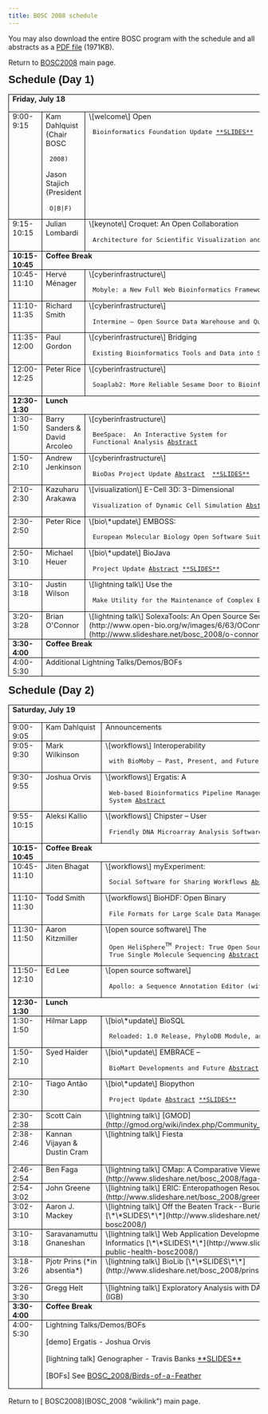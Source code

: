 ```yaml
---
title: BOSC 2008 schedule
---
```


You may also download the entire BOSC program with the schedule and all
abstracts as a [PDF
file](http://www.open-bio.org/w/images/b/b6/BOSC2008_program.pdf)
(1971KB).

Return to [ BOSC2008](BOSC_2008 "wikilink") main page.

<div class=Section1>
<b
style='mso-bidi-font-weight:normal'><span style='font-size:16.0pt;font-family:
Arial'>Schedule (Day 1)</span></b>

<table class=MsoTableGrid border=1 cellspacing=0 cellpadding=0
 style='border-collapse:collapse;border:none;mso-border-alt:solid windowtext .5pt;
 mso-yfti-tbllook:480;mso-padding-alt:0in 5.4pt 0in 5.4pt;mso-border-insideh:
 .5pt solid windowtext;mso-border-insidev:.5pt solid windowtext'>
<tr style='mso-yfti-irow:0;mso-yfti-firstrow:yes'>
<td width=638 colspan=3 valign=top style='width:6.65in;border:solid windowtext 1.0pt;
  mso-border-alt:solid windowtext .5pt;padding:0in 5.4pt 0in 5.4pt'>
<b style='mso-bidi-font-weight:normal'><span
  style='font-size:11.0pt'>Friday, July 18</span></b>

<b style='mso-bidi-font-weight:normal'><span
  style='font-size:11.0pt'></span></b>

</td>
</tr>
<tr style='mso-yfti-irow:1'>
<td width=95 valign=top style='width:71.4pt;border:solid windowtext 1.0pt;
  border-top:none;mso-border-top-alt:solid windowtext .5pt;mso-border-alt:solid windowtext .5pt;
  padding:0in 5.4pt 0in 5.4pt'>
<span style='font-size:11.0pt'>9:00-9:15</span>

</td>
<td width=136 valign=top style='width:102.0pt;border-top:none;border-left:
  none;border-bottom:solid windowtext 1.0pt;border-right:solid windowtext 1.0pt;
  mso-border-top-alt:solid windowtext .5pt;mso-border-left-alt:solid windowtext .5pt;
  mso-border-alt:solid windowtext .5pt;padding:0in 5.4pt 0in 5.4pt'>
<span style='font-size:11.0pt'>Kam Dahlquist (Chair BOSC

` 2008)`</span>

<span style='font-size:11.0pt'>Jason Stajich (President

` O|B|F)`</span>

</td>
<td width=407 valign=top style='width:305.4pt;border-top:none;border-left:
  none;border-bottom:solid windowtext 1.0pt;border-right:solid windowtext 1.0pt;
  mso-border-top-alt:solid windowtext .5pt;mso-border-left-alt:solid windowtext .5pt;
  mso-border-alt:solid windowtext .5pt;padding:0in 5.4pt 0in 5.4pt'>
<span style='font-size:11.0pt'>\[welcome\] Open

` Bioinformatics Foundation Update `[`**SLIDES**`](http://www.slideshare.net/bosc_2008/introduction-bosc2008/)</span>

</td>
</tr>
<tr style='mso-yfti-irow:2'>
<td width=95 valign=top style='width:71.4pt;border:solid windowtext 1.0pt;
  border-top:none;mso-border-top-alt:solid windowtext .5pt;mso-border-alt:solid windowtext .5pt;
  padding:0in 5.4pt 0in 5.4pt'>
<span style='font-size:11.0pt'>9:15-10:15</span>

</td>
<td width=136 valign=top style='width:102.0pt;border-top:none;border-left:
  none;border-bottom:solid windowtext 1.0pt;border-right:solid windowtext 1.0pt;
  mso-border-top-alt:solid windowtext .5pt;mso-border-left-alt:solid windowtext .5pt;
  mso-border-alt:solid windowtext .5pt;padding:0in 5.4pt 0in 5.4pt'>
<span style='font-size:11.0pt'>Julian Lombardi</span>

</td>
<td width=407 valign=top style='width:305.4pt;border-top:none;border-left:
  none;border-bottom:solid windowtext 1.0pt;border-right:solid windowtext 1.0pt;
  mso-border-top-alt:solid windowtext .5pt;mso-border-left-alt:solid windowtext .5pt;
  mso-border-alt:solid windowtext .5pt;padding:0in 5.4pt 0in 5.4pt'>
<span lang=EN style='font-size:11.0pt;mso-ansi-language:
  EN;mso-bidi-font-weight:bold'>\[keynote\] Croquet: An Open
Collaboration

` Architecture for Scientific Visualization and Simulation`</span><span
  style='font-size:11.0pt'></span>

</td>
</tr>
<tr style='mso-yfti-irow:3'>
<td width=95 valign=top style='width:71.4pt;border:solid windowtext 1.0pt;
  border-top:none;mso-border-top-alt:solid windowtext .5pt;mso-border-alt:solid windowtext .5pt;
  padding:0in 5.4pt 0in 5.4pt'>
<b style='mso-bidi-font-weight:normal'><span
  style='font-size:11.0pt'>10:15-10:45</span></b>

</td>
<td width=543 colspan=2 valign=top style='width:407.4pt;border-top:none;
  border-left:none;border-bottom:solid windowtext 1.0pt;border-right:solid windowtext 1.0pt;
  mso-border-top-alt:solid windowtext .5pt;mso-border-left-alt:solid windowtext .5pt;
  mso-border-alt:solid windowtext .5pt;padding:0in 5.4pt 0in 5.4pt'>
<b style='mso-bidi-font-weight:normal'><span
  style='font-size:11.0pt'>Coffee Break</span></b>

<b style='mso-bidi-font-weight:normal'><span
  style='font-size:11.0pt'></span></b>

</td>
</tr>
<tr style='mso-yfti-irow:4'>
<td width=95 valign=top style='width:71.4pt;border:solid windowtext 1.0pt;
  border-top:none;mso-border-top-alt:solid windowtext .5pt;mso-border-alt:solid windowtext .5pt;
  padding:0in 5.4pt 0in 5.4pt'>
<span style='font-size:11.0pt'>10:45-11:10</span>

</td>
<td width=136 valign=top style='width:102.0pt;border-top:none;border-left:
  none;border-bottom:solid windowtext 1.0pt;border-right:solid windowtext 1.0pt;
  mso-border-top-alt:solid windowtext .5pt;mso-border-left-alt:solid windowtext .5pt;
  mso-border-alt:solid windowtext .5pt;padding:0in 5.4pt 0in 5.4pt'>
<span style='font-size:11.0pt'>Hervé Ménager </span>

</td>
<td width=407 valign=top style='width:305.4pt;border-top:none;border-left:
  none;border-bottom:solid windowtext 1.0pt;border-right:solid windowtext 1.0pt;
  mso-border-top-alt:solid windowtext .5pt;mso-border-left-alt:solid windowtext .5pt;
  mso-border-alt:solid windowtext .5pt;padding:0in 5.4pt 0in 5.4pt'>
<span style='font-size:11.0pt'>\[cyberinfrastructure\]

` Mobyle: a New Full Web Bioinformatics Framework `[`Abstract`](http://www.open-bio.org/w/images/c/c7/Menager_Mobyle_abstract.pdf)` `[`**SLIDES**`](http://www.slideshare.net/bosc_2008/menager-mobyle-bosc2008/)</span>

</td>
</tr>
<tr style='mso-yfti-irow:5'>
<td width=95 valign=top style='width:71.4pt;border:solid windowtext 1.0pt;
  border-top:none;mso-border-top-alt:solid windowtext .5pt;mso-border-alt:solid windowtext .5pt;
  padding:0in 5.4pt 0in 5.4pt'>
<span style='font-size:11.0pt'>11:10-11:35</span>

</td>
<td width=136 valign=top style='width:102.0pt;border-top:none;border-left:
  none;border-bottom:solid windowtext 1.0pt;border-right:solid windowtext 1.0pt;
  mso-border-top-alt:solid windowtext .5pt;mso-border-left-alt:solid windowtext .5pt;
  mso-border-alt:solid windowtext .5pt;padding:0in 5.4pt 0in 5.4pt'>
<span style='font-size:11.0pt'>Richard Smith</span>

</td>
<td width=407 valign=top style='width:305.4pt;border-top:none;border-left:
  none;border-bottom:solid windowtext 1.0pt;border-right:solid windowtext 1.0pt;
  mso-border-top-alt:solid windowtext .5pt;mso-border-left-alt:solid windowtext .5pt;
  mso-border-alt:solid windowtext .5pt;padding:0in 5.4pt 0in 5.4pt'>
<span style='font-size:11.0pt'>\[cyberinfrastructure\]

` Intermine – Open Source Data Warehouse and Query Interface `[`Abstract`](http://www.open-bio.org/w/images/e/e5/Smith_R_Intermine_abstract.pdf)` `[`**SLIDES**`](http://www.slideshare.net/bosc_2008/smith-inter-mine-bosc2008/)

</span>

</td>
</tr>
<tr style='mso-yfti-irow:6'>
<td width=95 valign=top style='width:71.4pt;border:solid windowtext 1.0pt;
  border-top:none;mso-border-top-alt:solid windowtext .5pt;mso-border-alt:solid windowtext .5pt;
  padding:0in 5.4pt 0in 5.4pt'>
<span style='font-size:11.0pt'>11:35-12:00</span>

</td>
<td width=136 valign=top style='width:102.0pt;border-top:none;border-left:
  none;border-bottom:solid windowtext 1.0pt;border-right:solid windowtext 1.0pt;
  mso-border-top-alt:solid windowtext .5pt;mso-border-left-alt:solid windowtext .5pt;
  mso-border-alt:solid windowtext .5pt;padding:0in 5.4pt 0in 5.4pt'>
<span style='font-size:11.0pt'>Paul Gordon</span>

</td>
<td width=407 valign=top style='width:305.4pt;border-top:none;border-left:
  none;border-bottom:solid windowtext 1.0pt;border-right:solid windowtext 1.0pt;
  mso-border-top-alt:solid windowtext .5pt;mso-border-left-alt:solid windowtext .5pt;
  mso-border-alt:solid windowtext .5pt;padding:0in 5.4pt 0in 5.4pt'>
<span style='font-size:11.0pt'>\[cyberinfrastructure\] Bridging

` Existing Bioinformatics Tools and Data into Semantic Web Services `[`Abstract`](http://www.open-bio.org/w/images/6/69/Gordon_SemanticWeb_abstract.pdf)` `[`**SLIDES**`](http://www.slideshare.net/bosc_2008/gordon-semantic-web-2008/)

</span>

</td>
</tr>
<tr style='mso-yfti-irow:7'>
<td width=95 valign=top style='width:71.4pt;border:solid windowtext 1.0pt;
  border-top:none;mso-border-top-alt:solid windowtext .5pt;mso-border-alt:solid windowtext .5pt;
  padding:0in 5.4pt 0in 5.4pt'>
<span style='font-size:11.0pt'>12:00-12:25</span>

</td>
<td width=136 valign=top style='width:102.0pt;border-top:none;border-left:
  none;border-bottom:solid windowtext 1.0pt;border-right:solid windowtext 1.0pt;
  mso-border-top-alt:solid windowtext .5pt;mso-border-left-alt:solid windowtext .5pt;
  mso-border-alt:solid windowtext .5pt;padding:0in 5.4pt 0in 5.4pt'>
<span style='font-size:11.0pt'>Peter Rice</span>

</td>
<td width=407 valign=top style='width:305.4pt;border-top:none;border-left:
  none;border-bottom:solid windowtext 1.0pt;border-right:solid windowtext 1.0pt;
  mso-border-top-alt:solid windowtext .5pt;mso-border-left-alt:solid windowtext .5pt;
  mso-border-alt:solid windowtext .5pt;padding:0in 5.4pt 0in 5.4pt'>
<span style='font-size:11.0pt'>\[cyberinfrastructure\]

` Soaplab2: More Reliable Sesame Door to Bioinformatics Programs `[`Abstract`](http://www.open-bio.org/w/images/3/3c/Rice_Soaplab2_abstract.pdf)</span>

</td>
</tr>
<tr style='mso-yfti-irow:8'>
<td width=95 valign=top style='width:71.4pt;border:solid windowtext 1.0pt;
  border-top:none;mso-border-top-alt:solid windowtext .5pt;mso-border-alt:solid windowtext .5pt;
  padding:0in 5.4pt 0in 5.4pt'>
<b style='mso-bidi-font-weight:normal'><span
  style='font-size:11.0pt'>12:30-1:30</span></b>

</td>
<td width=543 colspan=2 valign=top style='width:407.4pt;border-top:none;
  border-left:none;border-bottom:solid windowtext 1.0pt;border-right:solid windowtext 1.0pt;
  mso-border-top-alt:solid windowtext .5pt;mso-border-left-alt:solid windowtext .5pt;
  mso-border-alt:solid windowtext .5pt;padding:0in 5.4pt 0in 5.4pt'>
<b style='mso-bidi-font-weight:normal'><span
  style='font-size:11.0pt'>Lunch</span></b>

<b style='mso-bidi-font-weight:normal'><span
  style='font-size:11.0pt'></span></b>

</td>
</tr>
<tr style='mso-yfti-irow:9'>
<td width=95 valign=top style='width:71.4pt;border:solid windowtext 1.0pt;
  border-top:none;mso-border-top-alt:solid windowtext .5pt;mso-border-alt:solid windowtext .5pt;
  padding:0in 5.4pt 0in 5.4pt'>
<span style='font-size:11.0pt'>1:30-1:50</span>

</td>
<td width=136 valign=top style='width:102.0pt;border-top:none;border-left:
  none;border-bottom:solid windowtext 1.0pt;border-right:solid windowtext 1.0pt;
  mso-border-top-alt:solid windowtext .5pt;mso-border-left-alt:solid windowtext .5pt;
  mso-border-alt:solid windowtext .5pt;padding:0in 5.4pt 0in 5.4pt'>
<span style='font-size:11.0pt'>Barry Sanders & David Arcoleo</span>

</td>
<td width=407 valign=top style='width:305.4pt;border-top:none;border-left:
  none;border-bottom:solid windowtext 1.0pt;border-right:solid windowtext 1.0pt;
  mso-border-top-alt:solid windowtext .5pt;mso-border-left-alt:solid windowtext .5pt;
  mso-border-alt:solid windowtext .5pt;padding:0in 5.4pt 0in 5.4pt'>
<span style='font-size:11.0pt'>\[cyberinfrastructure\]

` BeeSpace:`<span style='mso-spacerun:yes'>`  `</span>`An Interactive System for`  
` Functional Analysis `[`Abstract`](http://www.open-bio.org/w/images/2/27/Sanders_Arcoleo_BeeSpace_abstract.pdf)</span>

</td>
</tr>
<tr style='mso-yfti-irow:10'>
<td width=95 valign=top style='width:71.4pt;border:solid windowtext 1.0pt;
  border-top:none;mso-border-top-alt:solid windowtext .5pt;mso-border-alt:solid windowtext .5pt;
  padding:0in 5.4pt 0in 5.4pt'>
<span style='font-size:11.0pt'>1:50-2:10</span>

</td>
<td width=136 valign=top style='width:102.0pt;border-top:none;border-left:
  none;border-bottom:solid windowtext 1.0pt;border-right:solid windowtext 1.0pt;
  mso-border-top-alt:solid windowtext .5pt;mso-border-left-alt:solid windowtext .5pt;
  mso-border-alt:solid windowtext .5pt;padding:0in 5.4pt 0in 5.4pt'>
<span style='font-size:11.0pt'>Andrew Jenkinson</span>

<span style='font-size:11.0pt'></span>

</td>
<td width=407 valign=top style='width:305.4pt;border-top:none;border-left:
  none;border-bottom:solid windowtext 1.0pt;border-right:solid windowtext 1.0pt;
  mso-border-top-alt:solid windowtext .5pt;mso-border-left-alt:solid windowtext .5pt;
  mso-border-alt:solid windowtext .5pt;padding:0in 5.4pt 0in 5.4pt'>
<span style='font-size:11.0pt'>\[cyberinfrastructure\]

` BioDas Project Update `[`Abstract`](http://www.open-bio.org/w/images/6/6c/Jenkinson_BioDas_abstract.pdf)`  `[`**SLIDES**`](http://www.slideshare.net/bosc_2008/andy-jenkinson-bosc-das-2008/)

</span>

</td>
</tr>
<tr style='mso-yfti-irow:11'>
<td width=95 valign=top style='width:71.4pt;border:solid windowtext 1.0pt;
  border-top:none;mso-border-top-alt:solid windowtext .5pt;mso-border-alt:solid windowtext .5pt;
  padding:0in 5.4pt 0in 5.4pt'>
<span style='font-size:11.0pt'>2:10-2:30</span>

</td>
<td width=136 valign=top style='width:102.0pt;border-top:none;border-left:
  none;border-bottom:solid windowtext 1.0pt;border-right:solid windowtext 1.0pt;
  mso-border-top-alt:solid windowtext .5pt;mso-border-left-alt:solid windowtext .5pt;
  mso-border-alt:solid windowtext .5pt;padding:0in 5.4pt 0in 5.4pt'>
<span style='font-size:11.0pt'>Kazuharu Arakawa</span>

</td>
<td width=407 valign=top style='width:305.4pt;border-top:none;border-left:
  none;border-bottom:solid windowtext 1.0pt;border-right:solid windowtext 1.0pt;
  mso-border-top-alt:solid windowtext .5pt;mso-border-left-alt:solid windowtext .5pt;
  mso-border-alt:solid windowtext .5pt;padding:0in 5.4pt 0in 5.4pt'>
<span style='font-size:11.0pt'>\[visualization\] E-Cell 3D:
3-Dimensional

` Visualization of Dynamic Cell Simulation `[`Abstract`](http://www.open-bio.org/w/images/2/20/Arakawa_E-Cell3D_abstract.pdf)</span>

</td>
</tr>
<tr style='mso-yfti-irow:12'>
<td width=95 valign=top style='width:71.4pt;border:solid windowtext 1.0pt;
  border-top:none;mso-border-top-alt:solid windowtext .5pt;mso-border-alt:solid windowtext .5pt;
  padding:0in 5.4pt 0in 5.4pt'>
<span style='font-size:11.0pt'>2:30-2:50</span>

</td>
<td width=136 valign=top style='width:102.0pt;border-top:none;border-left:
  none;border-bottom:solid windowtext 1.0pt;border-right:solid windowtext 1.0pt;
  mso-border-top-alt:solid windowtext .5pt;mso-border-left-alt:solid windowtext .5pt;
  mso-border-alt:solid windowtext .5pt;padding:0in 5.4pt 0in 5.4pt'>
<span style='font-size:11.0pt'>Peter Rice</span>

</td>
<td width=407 valign=top style='width:305.4pt;border-top:none;border-left:
  none;border-bottom:solid windowtext 1.0pt;border-right:solid windowtext 1.0pt;
  mso-border-top-alt:solid windowtext .5pt;mso-border-left-alt:solid windowtext .5pt;
  mso-border-alt:solid windowtext .5pt;padding:0in 5.4pt 0in 5.4pt'>
<span style='font-size:11.0pt'>\[bio\*update\] EMBOSS:

` European Molecular Biology Open Software Suite `[`Abstract`](http://www.open-bio.org/w/images/c/ca/Rice_EMBOSS_abstract.pdf)</span>

</td>
</tr>
<tr style='mso-yfti-irow:13'>
<td width=95 valign=top style='width:71.4pt;border:solid windowtext 1.0pt;
  border-top:none;mso-border-top-alt:solid windowtext .5pt;mso-border-alt:solid windowtext .5pt;
  padding:0in 5.4pt 0in 5.4pt'>
<span style='font-size:11.0pt'>2:50-3:10</span>

</td>
<td width=136 valign=top style='width:102.0pt;border-top:none;border-left:
  none;border-bottom:solid windowtext 1.0pt;border-right:solid windowtext 1.0pt;
  mso-border-top-alt:solid windowtext .5pt;mso-border-left-alt:solid windowtext .5pt;
  mso-border-alt:solid windowtext .5pt;padding:0in 5.4pt 0in 5.4pt'>
<span style='font-size:11.0pt'>Michael Heuer</span>

<span style='font-size:11.0pt'></span>

</td>
<td width=407 valign=top style='width:305.4pt;border-top:none;border-left:
  none;border-bottom:solid windowtext 1.0pt;border-right:solid windowtext 1.0pt;
  mso-border-top-alt:solid windowtext .5pt;mso-border-left-alt:solid windowtext .5pt;
  mso-border-alt:solid windowtext .5pt;padding:0in 5.4pt 0in 5.4pt'>
<span style='font-size:11.0pt'>\[bio\*update\] BioJava

` Project Update `[`Abstract`](http://www.open-bio.org/w/images/1/10/Heuer_BioJava_abstract.pdf)` `[`**SLIDES**`](http://www.slideshare.net/bosc_2008/heuer-bio-java-bosc2008/)

</span>

</td>
</tr>
<tr style='mso-yfti-irow:14'>
<td width=95 valign=top style='width:71.4pt;border:solid windowtext 1.0pt;
  border-top:none;mso-border-top-alt:solid windowtext .5pt;mso-border-alt:solid windowtext .5pt;
  padding:0in 5.4pt 0in 5.4pt'>
<span style='font-size:11.0pt'>3:10-3:18</span>

</td>
<td width=136 valign=top style='width:102.0pt;border-top:none;border-left:
  none;border-bottom:solid windowtext 1.0pt;border-right:solid windowtext 1.0pt;
  mso-border-top-alt:solid windowtext .5pt;mso-border-left-alt:solid windowtext .5pt;
  mso-border-alt:solid windowtext .5pt;padding:0in 5.4pt 0in 5.4pt'>
<span style='font-size:11.0pt'>Justin Wilson</span>

</td>
<td width=407 valign=top style='width:305.4pt;border-top:none;border-left:
  none;border-bottom:solid windowtext 1.0pt;border-right:solid windowtext 1.0pt;
  mso-border-top-alt:solid windowtext .5pt;mso-border-left-alt:solid windowtext .5pt;
  mso-border-alt:solid windowtext .5pt;padding:0in 5.4pt 0in 5.4pt'>
<span style='font-size:11.0pt'>\[lightning talk\] Use the

` Make Utility for the Maintenance of Complex Bioinformatics Pipelines `[`Abstract`](http://www.open-bio.org/w/images/a/a9/Wilson_Make_abstract.pdf)` `[`**SLIDES**`](http://www.slideshare.net/bosc_2008/wilson-make-bosc2008/)` `

</span>

</td>
</tr>
<tr style='mso-yfti-irow:14'>
<td width=95 valign=top style='width:71.4pt;border:solid windowtext 1.0pt;
  border-top:none;mso-border-top-alt:solid windowtext .5pt;mso-border-alt:solid windowtext .5pt;
  padding:0in 5.4pt 0in 5.4pt'>
<span style='font-size:11.0pt'>3:20-3:28</span>

</td>
<td width=136 valign=top style='width:102.0pt;border-top:none;border-left:
  none;border-bottom:solid windowtext 1.0pt;border-right:solid windowtext 1.0pt;
  mso-border-top-alt:solid windowtext .5pt;mso-border-left-alt:solid windowtext .5pt;
  mso-border-alt:solid windowtext .5pt;padding:0in 5.4pt 0in 5.4pt'>
<span style='font-size:11.0pt'>Brian O'Connor</span>

</td>
<td width=407 valign=top style='width:305.4pt;border-top:none;border-left:
  none;border-bottom:solid windowtext 1.0pt;border-right:solid windowtext 1.0pt;
  mso-border-top-alt:solid windowtext .5pt;mso-border-left-alt:solid windowtext .5pt;
  mso-border-alt:solid windowtext .5pt;padding:0in 5.4pt 0in 5.4pt'>
<span style='font-size:11.0pt'>\[lightning talk\] SolexaTools: An Open
Source Sequence Analysis Framework
[Abstract](http://www.open-bio.org/w/images/6/63/OConnor_SolexaTools_abstract.pdf)
[\*\*SLIDES\*\*](http://www.slideshare.net/bosc_2008/o-connor-solexa-tools-bosc2008/)</span>

</td>
</tr>
<tr style='mso-yfti-irow:16'>
<td width=95 valign=top style='width:71.4pt;border:solid windowtext 1.0pt;
  border-top:none;mso-border-top-alt:solid windowtext .5pt;mso-border-alt:solid windowtext .5pt;
  padding:0in 5.4pt 0in 5.4pt'>
<b style='mso-bidi-font-weight:normal'><span
  style='font-size:11.0pt'>3:30-4:00</span></b>

</td>
<td width=543 colspan=2 valign=top style='width:407.4pt;border-top:none;
  border-left:none;border-bottom:solid windowtext 1.0pt;border-right:solid windowtext 1.0pt;
  mso-border-top-alt:solid windowtext .5pt;mso-border-left-alt:solid windowtext .5pt;
  mso-border-alt:solid windowtext .5pt;padding:0in 5.4pt 0in 5.4pt'>
<b style='mso-bidi-font-weight:normal'><span
  style='font-size:11.0pt'>Coffee Break</span></b>

<b style='mso-bidi-font-weight:normal'><span
  style='font-size:11.0pt'></span></b>

</td>
</tr>
<tr style='mso-yfti-irow:17;mso-yfti-lastrow:yes'>
<td width=95 valign=top style='width:71.4pt;border:solid windowtext 1.0pt;
  border-top:none;mso-border-top-alt:solid windowtext .5pt;mso-border-alt:solid windowtext .5pt;
  padding:0in 5.4pt 0in 5.4pt'>
<span style='font-size:11.0pt'>4:00-5:30</span>

</td>
<td width=543 colspan=2 valign=top style='width:407.4pt;border-top:none;
  border-left:none;border-bottom:solid windowtext 1.0pt;border-right:solid windowtext 1.0pt;
  mso-border-top-alt:solid windowtext .5pt;mso-border-left-alt:solid windowtext .5pt;
  mso-border-alt:solid windowtext .5pt;padding:0in 5.4pt 0in 5.4pt'>
<span style='font-size:11.0pt'>Additional Lightning
Talks/Demos/BOFs</span>

<span style='font-size:11.0pt'></span>

</td>
</tr>
</table>
<span style='font-size:12.0pt;font-family:"Times New Roman";mso-fareast-font-family:
"Times New Roman";mso-ansi-language:EN-US;mso-fareast-language:EN-US;
mso-bidi-language:AR-SA'>  
</span>

<b
style='mso-bidi-font-weight:normal'><span style='font-size:16.0pt;font-family:
Arial'>Schedule (Day 2)</span></b>

<table class=MsoTableGrid border=1 cellspacing=0 cellpadding=0
 style='border-collapse:collapse;border:none;mso-border-alt:solid windowtext .5pt;
 mso-yfti-tbllook:480;mso-padding-alt:0in 5.4pt 0in 5.4pt;mso-border-insideh:
 .5pt solid windowtext;mso-border-insidev:.5pt solid windowtext'>
<tr style='mso-yfti-irow:0;mso-yfti-firstrow:yes'>
<td width=638 colspan=3 valign=top style='width:6.65in;border:solid windowtext 1.0pt;
  mso-border-alt:solid windowtext .5pt;padding:0in 5.4pt 0in 5.4pt'>
<b style='mso-bidi-font-weight:normal'><span
  style='font-size:11.0pt'>Saturday, July 19</span></b>

<b style='mso-bidi-font-weight:normal'><span
  style='font-size:11.0pt'></span></b>

</td>
</tr>
<tr style='mso-yfti-irow:1'>
<td width=95 valign=top style='width:71.4pt;border:solid windowtext 1.0pt;
  border-top:none;mso-border-top-alt:solid windowtext .5pt;mso-border-alt:solid windowtext .5pt;
  padding:0in 5.4pt 0in 5.4pt'>
<span style='font-size:11.0pt'>9:00-9:05</span>

</td>
<td width=136 valign=top style='width:102.0pt;border-top:none;border-left:
  none;border-bottom:solid windowtext 1.0pt;border-right:solid windowtext 1.0pt;
  mso-border-top-alt:solid windowtext .5pt;mso-border-left-alt:solid windowtext .5pt;
  mso-border-alt:solid windowtext .5pt;padding:0in 5.4pt 0in 5.4pt'>
<span style='font-size:11.0pt'>Kam Dahlquist</span>

<span style='font-size:11.0pt'></span>

</td>
<td width=407 valign=top style='width:305.4pt;border-top:none;border-left:
  none;border-bottom:solid windowtext 1.0pt;border-right:solid windowtext 1.0pt;
  mso-border-top-alt:solid windowtext .5pt;mso-border-left-alt:solid windowtext .5pt;
  mso-border-alt:solid windowtext .5pt;padding:0in 5.4pt 0in 5.4pt'>
<span style='font-size:11.0pt'>Announcements</span>

</td>
</tr>
<tr style='mso-yfti-irow:2'>
<td width=95 valign=top style='width:71.4pt;border:solid windowtext 1.0pt;
  border-top:none;mso-border-top-alt:solid windowtext .5pt;mso-border-alt:solid windowtext .5pt;
  padding:0in 5.4pt 0in 5.4pt'>
<span style='font-size:11.0pt'>9:05-9:30</span>

</td>
<td width=136 valign=top style='width:102.0pt;border-top:none;border-left:
  none;border-bottom:solid windowtext 1.0pt;border-right:solid windowtext 1.0pt;
  mso-border-top-alt:solid windowtext .5pt;mso-border-left-alt:solid windowtext .5pt;
  mso-border-alt:solid windowtext .5pt;padding:0in 5.4pt 0in 5.4pt'>
<span style='font-size:11.0pt'>Mark Wilkinson</span>

</td>
<td width=407 valign=top style='width:305.4pt;border-top:none;border-left:
  none;border-bottom:solid windowtext 1.0pt;border-right:solid windowtext 1.0pt;
  mso-border-top-alt:solid windowtext .5pt;mso-border-left-alt:solid windowtext .5pt;
  mso-border-alt:solid windowtext .5pt;padding:0in 5.4pt 0in 5.4pt'>
<span style='font-size:11.0pt'>\[workflows\] Interoperability

` with BioMoby – Past, Present, and Future `[`Abstract`](http://www.open-bio.org/w/images/d/da/Wilkinson_BioMoby_abstract.pdf)</span>

</td>
</tr>
<tr style='mso-yfti-irow:3'>
<td width=95 valign=top style='width:71.4pt;border:solid windowtext 1.0pt;
  border-top:none;mso-border-top-alt:solid windowtext .5pt;mso-border-alt:solid windowtext .5pt;
  padding:0in 5.4pt 0in 5.4pt'>
<span style='font-size:11.0pt'>9:30-9:55</span>

</td>
<td width=136 valign=top style='width:102.0pt;border-top:none;border-left:
  none;border-bottom:solid windowtext 1.0pt;border-right:solid windowtext 1.0pt;
  mso-border-top-alt:solid windowtext .5pt;mso-border-left-alt:solid windowtext .5pt;
  mso-border-alt:solid windowtext .5pt;padding:0in 5.4pt 0in 5.4pt'>
<span style='font-size:11.0pt'>Joshua Orvis</span>

</td>
<td width=407 valign=top style='width:305.4pt;border-top:none;border-left:
  none;border-bottom:solid windowtext 1.0pt;border-right:solid windowtext 1.0pt;
  mso-border-top-alt:solid windowtext .5pt;mso-border-left-alt:solid windowtext .5pt;
  mso-border-alt:solid windowtext .5pt;padding:0in 5.4pt 0in 5.4pt'>
<span style='font-size:11.0pt'>\[workflows\] Ergatis: A

` Web-based Bioinformatics Pipeline Management and Collaborative Development`  
` System `[`Abstract`](http://www.open-bio.org/w/images/5/59/Orvis_Ergatis_abstract.pdf)</span>

</td>
</tr>
<tr style='mso-yfti-irow:4'>
<td width=95 valign=top style='width:71.4pt;border:solid windowtext 1.0pt;
  border-top:none;mso-border-top-alt:solid windowtext .5pt;mso-border-alt:solid windowtext .5pt;
  padding:0in 5.4pt 0in 5.4pt'>
<span style='font-size:11.0pt'>9:55-10:15</span>

</td>
<td width=136 valign=top style='width:102.0pt;border-top:none;border-left:
  none;border-bottom:solid windowtext 1.0pt;border-right:solid windowtext 1.0pt;
  mso-border-top-alt:solid windowtext .5pt;mso-border-left-alt:solid windowtext .5pt;
  mso-border-alt:solid windowtext .5pt;padding:0in 5.4pt 0in 5.4pt'>
<span style='font-size:11.0pt'>Aleksi Kallio</span>

</td>
<td width=407 valign=top style='width:305.4pt;border-top:none;border-left:
  none;border-bottom:solid windowtext 1.0pt;border-right:solid windowtext 1.0pt;
  mso-border-top-alt:solid windowtext .5pt;mso-border-left-alt:solid windowtext .5pt;
  mso-border-alt:solid windowtext .5pt;padding:0in 5.4pt 0in 5.4pt'>
<span style='font-size:11.0pt'>\[workflows\] Chipster – User

` Friendly DNA Microarray Analysis Software `[`Abstract`](http://www.open-bio.org/w/images/7/7e/Kallio_Chipster_abstract.pdf)</span>

</td>
</tr>
<tr style='mso-yfti-irow:5'>
<td width=95 valign=top style='width:71.4pt;border:solid windowtext 1.0pt;
  border-top:none;mso-border-top-alt:solid windowtext .5pt;mso-border-alt:solid windowtext .5pt;
  padding:0in 5.4pt 0in 5.4pt'>
<b style='mso-bidi-font-weight:normal'><span
  style='font-size:11.0pt'>10:15-10:45</span></b>

</td>
<td width=543 colspan=2 valign=top style='width:407.4pt;border-top:none;
  border-left:none;border-bottom:solid windowtext 1.0pt;border-right:solid windowtext 1.0pt;
  mso-border-top-alt:solid windowtext .5pt;mso-border-left-alt:solid windowtext .5pt;
  mso-border-alt:solid windowtext .5pt;padding:0in 5.4pt 0in 5.4pt'>
<b style='mso-bidi-font-weight:normal'><span
  style='font-size:11.0pt'>Coffee Break</span></b>

<b style='mso-bidi-font-weight:normal'><span
  style='font-size:11.0pt'></span></b>

</td>
</tr>
<tr style='mso-yfti-irow:6'>
<td width=95 valign=top style='width:71.4pt;border:solid windowtext 1.0pt;
  border-top:none;mso-border-top-alt:solid windowtext .5pt;mso-border-alt:solid windowtext .5pt;
  padding:0in 5.4pt 0in 5.4pt'>
<span style='font-size:11.0pt'>10:45-11:10</span>

</td>
<td width=136 valign=top style='width:102.0pt;border-top:none;border-left:
  none;border-bottom:solid windowtext 1.0pt;border-right:solid windowtext 1.0pt;
  mso-border-top-alt:solid windowtext .5pt;mso-border-left-alt:solid windowtext .5pt;
  mso-border-alt:solid windowtext .5pt;padding:0in 5.4pt 0in 5.4pt'>
<span style='font-size:11.0pt'>Jiten Bhagat</span>

</td>
<td width=407 valign=top style='width:305.4pt;border-top:none;border-left:
  none;border-bottom:solid windowtext 1.0pt;border-right:solid windowtext 1.0pt;
  mso-border-top-alt:solid windowtext .5pt;mso-border-left-alt:solid windowtext .5pt;
  mso-border-alt:solid windowtext .5pt;padding:0in 5.4pt 0in 5.4pt'>
<span style='font-size:11.0pt'>\[workflows\] myExperiment:

` Social Software for Sharing Workflows `[`Abstract`](http://www.open-bio.org/w/images/7/75/Bhagat_myExperiment_abstract.pdf)` `[`**SLIDES**`](http://www.slideshare.net/bosc_2008/bhagat-myexperiment-bosc2008/)</span>

</td>
</tr>
<tr style='mso-yfti-irow:7'>
<td width=95 valign=top style='width:71.4pt;border:solid windowtext 1.0pt;
  border-top:none;mso-border-top-alt:solid windowtext .5pt;mso-border-alt:solid windowtext .5pt;
  padding:0in 5.4pt 0in 5.4pt'>
<span style='font-size:11.0pt'>11:10-11:30</span>

</td>
<td width=136 valign=top style='width:102.0pt;border-top:none;border-left:
  none;border-bottom:solid windowtext 1.0pt;border-right:solid windowtext 1.0pt;
  mso-border-top-alt:solid windowtext .5pt;mso-border-left-alt:solid windowtext .5pt;
  mso-border-alt:solid windowtext .5pt;padding:0in 5.4pt 0in 5.4pt'>
<span style='font-size:11.0pt'>Todd Smith</span>

</td>
<td width=407 valign=top style='width:305.4pt;border-top:none;border-left:
  none;border-bottom:solid windowtext 1.0pt;border-right:solid windowtext 1.0pt;
  mso-border-top-alt:solid windowtext .5pt;mso-border-left-alt:solid windowtext .5pt;
  mso-border-alt:solid windowtext .5pt;padding:0in 5.4pt 0in 5.4pt'>
<span style='font-size:11.0pt'>\[workflows\] BioHDF: Open Binary

` File Formats for Large Scale Data Management `[`Abstract`](http://www.open-bio.org/w/images/9/92/Smith_T_BioHDF_abstract.pdf)` `[`**SLIDES**`](http://www.slideshare.net/bosc_2008/smith-t-bio-hdf-bosc2008/)</span>

</td>
</tr>
<tr style='mso-yfti-irow:8'>
<td width=95 valign=top style='width:71.4pt;border:solid windowtext 1.0pt;
  border-top:none;mso-border-top-alt:solid windowtext .5pt;mso-border-alt:solid windowtext .5pt;
  padding:0in 5.4pt 0in 5.4pt'>
<span style='font-size:11.0pt'>11:30-11:50</span>

</td>
<td width=136 valign=top style='width:102.0pt;border-top:none;border-left:
  none;border-bottom:solid windowtext 1.0pt;border-right:solid windowtext 1.0pt;
  mso-border-top-alt:solid windowtext .5pt;mso-border-left-alt:solid windowtext .5pt;
  mso-border-alt:solid windowtext .5pt;padding:0in 5.4pt 0in 5.4pt'>
<span style='font-size:11.0pt'>Aaron Kitzmiller</span>

</td>
<td width=407 valign=top style='width:305.4pt;border-top:none;border-left:
  none;border-bottom:solid windowtext 1.0pt;border-right:solid windowtext 1.0pt;
  mso-border-top-alt:solid windowtext .5pt;mso-border-left-alt:solid windowtext .5pt;
  mso-border-alt:solid windowtext .5pt;padding:0in 5.4pt 0in 5.4pt'>
<span style='font-size:11.0pt'>\[open source software\] The

` Open HeliSphere`<sup>`TM`</sup>` Project: True Open Source from the Inventors of`  
` True Single Molecule Sequencing `[`Abstract`](http://www.open-bio.org/w/images/f/fb/Kitzmiller_OpenHeliSphere_abstract.pdf)` `[`**SLIDES**`](http://www.slideshare.net/bosc_2008/kitzmiller-openhelisphereproject-bosc2008/)</span>

</td>
</tr>
<tr style='mso-yfti-irow:9'>
<td width=95 valign=top style='width:71.4pt;border:solid windowtext 1.0pt;
  border-top:none;mso-border-top-alt:solid windowtext .5pt;mso-border-alt:solid windowtext .5pt;
  padding:0in 5.4pt 0in 5.4pt'>
<span style='font-size:11.0pt'>11:50-12:10</span>

</td>
<td width=136 valign=top style='width:102.0pt;border-top:none;border-left:
  none;border-bottom:solid windowtext 1.0pt;border-right:solid windowtext 1.0pt;
  mso-border-top-alt:solid windowtext .5pt;mso-border-left-alt:solid windowtext .5pt;
  mso-border-alt:solid windowtext .5pt;padding:0in 5.4pt 0in 5.4pt'>
<span style='font-size:11.0pt'>Ed Lee</span>

</td>
<td width=407 valign=top style='width:305.4pt;border-top:none;border-left:
  none;border-bottom:solid windowtext 1.0pt;border-right:solid windowtext 1.0pt;
  mso-border-top-alt:solid windowtext .5pt;mso-border-left-alt:solid windowtext .5pt;
  mso-border-alt:solid windowtext .5pt;padding:0in 5.4pt 0in 5.4pt'>
<span style='font-size:11.0pt'>\[open source software\]

` Apollo: a Sequence Annotation Editor (with demonstration to follow) `[`Abstract`](http://www.open-bio.org/w/images/3/3a/Lee_Apollo_abstract.pdf)</span>

</td>
</tr>
<tr style='mso-yfti-irow:10'>
<td width=95 valign=top style='width:71.4pt;border:solid windowtext 1.0pt;
  border-top:none;mso-border-top-alt:solid windowtext .5pt;mso-border-alt:solid windowtext .5pt;
  padding:0in 5.4pt 0in 5.4pt'>
<b style='mso-bidi-font-weight:normal'><span
  style='font-size:11.0pt'>12:30-1:30</span></b>

</td>
<td width=543 colspan=2 valign=top style='width:407.4pt;border-top:none;
  border-left:none;border-bottom:solid windowtext 1.0pt;border-right:solid windowtext 1.0pt;
  mso-border-top-alt:solid windowtext .5pt;mso-border-left-alt:solid windowtext .5pt;
  mso-border-alt:solid windowtext .5pt;padding:0in 5.4pt 0in 5.4pt'>
<b style='mso-bidi-font-weight:normal'><span
  style='font-size:11.0pt'>Lunch</span></b>

<b style='mso-bidi-font-weight:normal'><span
  style='font-size:11.0pt'></span></b>

</td>
</tr>
<tr style='mso-yfti-irow:11'>
<td width=95 valign=top style='width:71.4pt;border:solid windowtext 1.0pt;
  border-top:none;mso-border-top-alt:solid windowtext .5pt;mso-border-alt:solid windowtext .5pt;
  padding:0in 5.4pt 0in 5.4pt'>
<span style='font-size:11.0pt'>1:30-1:50</span>

</td>
<td width=136 valign=top style='width:102.0pt;border-top:none;border-left:
  none;border-bottom:solid windowtext 1.0pt;border-right:solid windowtext 1.0pt;
  mso-border-top-alt:solid windowtext .5pt;mso-border-left-alt:solid windowtext .5pt;
  mso-border-alt:solid windowtext .5pt;padding:0in 5.4pt 0in 5.4pt'>
<span style='font-size:11.0pt'>Hilmar Lapp</span>

</td>
<td width=407 valign=top style='width:305.4pt;border-top:none;border-left:
  none;border-bottom:solid windowtext 1.0pt;border-right:solid windowtext 1.0pt;
  mso-border-top-alt:solid windowtext .5pt;mso-border-left-alt:solid windowtext .5pt;
  mso-border-alt:solid windowtext .5pt;padding:0in 5.4pt 0in 5.4pt'>
<span style='font-size:11.0pt'>\[bio\*update\] BioSQL

` Reloaded: 1.0 Release, PhyloDB Module, and Future Features `[`Abstract`](http://www.open-bio.org/w/images/3/3b/Lapp_BioSQL_abstract.pdf)` `[`**SLIDES**`](http://www.slideshare.net/hlapp/lapp-biosql-bosc2008)</span>

</td>
</tr>
<tr style='mso-yfti-irow:12'>
<td width=95 valign=top style='width:71.4pt;border:solid windowtext 1.0pt;
  border-top:none;mso-border-top-alt:solid windowtext .5pt;mso-border-alt:solid windowtext .5pt;
  padding:0in 5.4pt 0in 5.4pt'>
<span style='font-size:11.0pt'>1:50-2:10</span>

</td>
<td width=136 valign=top style='width:102.0pt;border-top:none;border-left:
  none;border-bottom:solid windowtext 1.0pt;border-right:solid windowtext 1.0pt;
  mso-border-top-alt:solid windowtext .5pt;mso-border-left-alt:solid windowtext .5pt;
  mso-border-alt:solid windowtext .5pt;padding:0in 5.4pt 0in 5.4pt'>
<span style='font-size:11.0pt'>Syed Haider</span>

<span style='font-size:11.0pt'></span>

</td>
<td width=407 valign=top style='width:305.4pt;border-top:none;border-left:
  none;border-bottom:solid windowtext 1.0pt;border-right:solid windowtext 1.0pt;
  mso-border-top-alt:solid windowtext .5pt;mso-border-left-alt:solid windowtext .5pt;
  mso-border-alt:solid windowtext .5pt;padding:0in 5.4pt 0in 5.4pt'>
<span style='font-size:11.0pt'>\[bio\*update\] EMBRACE –

` BioMart Developments and Future `[`Abstract`](http://www.open-bio.org/w/images/1/10/Haider_EMBRACE_abstract.pdf)` `[`**SLIDES**`](http://www.slideshare.net/bosc_2008/haider-embrace-bosc2008/)</span>

</td>
</tr>
<tr style='mso-yfti-irow:13'>
<td width=95 valign=top style='width:71.4pt;border:solid windowtext 1.0pt;
  border-top:none;mso-border-top-alt:solid windowtext .5pt;mso-border-alt:solid windowtext .5pt;
  padding:0in 5.4pt 0in 5.4pt'>
<span style='font-size:11.0pt'>2:10-2:30</span>

</td>
<td width=136 valign=top style='width:102.0pt;border-top:none;border-left:
  none;border-bottom:solid windowtext 1.0pt;border-right:solid windowtext 1.0pt;
  mso-border-top-alt:solid windowtext .5pt;mso-border-left-alt:solid windowtext .5pt;
  mso-border-alt:solid windowtext .5pt;padding:0in 5.4pt 0in 5.4pt'>
<span style='font-size:11.0pt'>Tiago Antão </span>

<span style='font-size:11.0pt'></span>

</td>
<td width=407 valign=top style='width:305.4pt;border-top:none;border-left:
  none;border-bottom:solid windowtext 1.0pt;border-right:solid windowtext 1.0pt;
  mso-border-top-alt:solid windowtext .5pt;mso-border-left-alt:solid windowtext .5pt;
  mso-border-alt:solid windowtext .5pt;padding:0in 5.4pt 0in 5.4pt'>
<span style='font-size:11.0pt'>\[bio\*update\] Biopython

` Project Update `[`Abstract`](http://www.open-bio.org/w/images/e/e3/Antao_Biopython_abstract.pdf)` `[`**SLIDES**`](http://www.slideshare.net/bosc_2008/antao-biopython-bosc2008/)

</span>

</td>
</tr>
<tr style='mso-yfti-irow:13'>
<td width=95 valign=top style='width:71.4pt;border:solid windowtext 1.0pt;
  border-top:none;mso-border-top-alt:solid windowtext .5pt;mso-border-alt:solid windowtext .5pt;
  padding:0in 5.4pt 0in 5.4pt'>
<span style='font-size:11.0pt'>2:30-2:38</span>

</td>
<td width=136 valign=top style='width:102.0pt;border-top:none;border-left:
  none;border-bottom:solid windowtext 1.0pt;border-right:solid windowtext 1.0pt;
  mso-border-top-alt:solid windowtext .5pt;mso-border-left-alt:solid windowtext .5pt;
  mso-border-alt:solid windowtext .5pt;padding:0in 5.4pt 0in 5.4pt'>
<span style='font-size:11.0pt'>Scott Cain</span>

<span style='font-size:11.0pt'></span>

</td>
<td width=407 valign=top style='width:305.4pt;border-top:none;border-left:
  none;border-bottom:solid windowtext 1.0pt;border-right:solid windowtext 1.0pt;
  mso-border-top-alt:solid windowtext .5pt;mso-border-left-alt:solid windowtext .5pt;
  mso-border-alt:solid windowtext .5pt;padding:0in 5.4pt 0in 5.4pt'>
<span style='font-size:11.0pt'>\[lightning talk\]
[GMOD](http://gmod.org/wiki/index.php/Community_Annotation_System)</span>

</td>
</tr>
<tr style='mso-yfti-irow:13'>
<td width=95 valign=top style='width:71.4pt;border:solid windowtext 1.0pt;
  border-top:none;mso-border-top-alt:solid windowtext .5pt;mso-border-alt:solid windowtext .5pt;
  padding:0in 5.4pt 0in 5.4pt'>
<span style='font-size:11.0pt'>2:38-2:46</span>

</td>
<td width=136 valign=top style='width:102.0pt;border-top:none;border-left:
  none;border-bottom:solid windowtext 1.0pt;border-right:solid windowtext 1.0pt;
  mso-border-top-alt:solid windowtext .5pt;mso-border-left-alt:solid windowtext .5pt;
  mso-border-alt:solid windowtext .5pt;padding:0in 5.4pt 0in 5.4pt'>
<span style='font-size:11.0pt'>Kannan Vijayan & Dustin Cram</span>

<span style='font-size:11.0pt'></span>

</td>
<td width=407 valign=top style='width:305.4pt;border-top:none;border-left:
  none;border-bottom:solid windowtext 1.0pt;border-right:solid windowtext 1.0pt;
  mso-border-top-alt:solid windowtext .5pt;mso-border-left-alt:solid windowtext .5pt;
  mso-border-alt:solid windowtext .5pt;padding:0in 5.4pt 0in 5.4pt'>
<span style='font-size:11.0pt'>\[lightning talk\] Fiesta</span>

</td>
</tr>
<tr style='mso-yfti-irow:13'>
<td width=95 valign=top style='width:71.4pt;border:solid windowtext 1.0pt;
  border-top:none;mso-border-top-alt:solid windowtext .5pt;mso-border-alt:solid windowtext .5pt;
  padding:0in 5.4pt 0in 5.4pt'>
<span style='font-size:11.0pt'>2:46-2:54</span>

</td>
<td width=136 valign=top style='width:102.0pt;border-top:none;border-left:
  none;border-bottom:solid windowtext 1.0pt;border-right:solid windowtext 1.0pt;
  mso-border-top-alt:solid windowtext .5pt;mso-border-left-alt:solid windowtext .5pt;
  mso-border-alt:solid windowtext .5pt;padding:0in 5.4pt 0in 5.4pt'>
<span style='font-size:11.0pt'>Ben Faga</span>

<span style='font-size:11.0pt'></span>

</td>
<td width=407 valign=top style='width:305.4pt;border-top:none;border-left:
  none;border-bottom:solid windowtext 1.0pt;border-right:solid windowtext 1.0pt;
  mso-border-top-alt:solid windowtext .5pt;mso-border-left-alt:solid windowtext .5pt;
  mso-border-alt:solid windowtext .5pt;padding:0in 5.4pt 0in 5.4pt'>
<span style='font-size:11.0pt'>\[lightning talk\] CMap: A Comparative
Viewer
[\*\*SLIDES\*\*](http://www.slideshare.net/bosc_2008/faga-c-map-bosc2008/)
</span>

</td>
</tr>
<tr style='mso-yfti-irow:13'>
<td width=95 valign=top style='width:71.4pt;border:solid windowtext 1.0pt;
  border-top:none;mso-border-top-alt:solid windowtext .5pt;mso-border-alt:solid windowtext .5pt;
  padding:0in 5.4pt 0in 5.4pt'>
<span style='font-size:11.0pt'>2:54-3:02</span>

</td>
<td width=136 valign=top style='width:102.0pt;border-top:none;border-left:
  none;border-bottom:solid windowtext 1.0pt;border-right:solid windowtext 1.0pt;
  mso-border-top-alt:solid windowtext .5pt;mso-border-left-alt:solid windowtext .5pt;
  mso-border-alt:solid windowtext .5pt;padding:0in 5.4pt 0in 5.4pt'>
<span style='font-size:11.0pt'>John Greene</span>

<span style='font-size:11.0pt'></span>

</td>
<td width=407 valign=top style='width:305.4pt;border-top:none;border-left:
  none;border-bottom:solid windowtext 1.0pt;border-right:solid windowtext 1.0pt;
  mso-border-top-alt:solid windowtext .5pt;mso-border-left-alt:solid windowtext .5pt;
  mso-border-alt:solid windowtext .5pt;padding:0in 5.4pt 0in 5.4pt'>
<span style='font-size:11.0pt'>\[lightning talk\] ERIC: Enteropathogen
Resource Information Center
[\*\*SLIDES\*\*](http://www.slideshare.net/bosc_2008/greene-bosc2008/)</span>

</td>
</tr>
<tr style='mso-yfti-irow:13'>
<td width=95 valign=top style='width:71.4pt;border:solid windowtext 1.0pt;
  border-top:none;mso-border-top-alt:solid windowtext .5pt;mso-border-alt:solid windowtext .5pt;
  padding:0in 5.4pt 0in 5.4pt'>
<span style='font-size:11.0pt'>3:02-3:10</span>

</td>
<td width=136 valign=top style='width:102.0pt;border-top:none;border-left:
  none;border-bottom:solid windowtext 1.0pt;border-right:solid windowtext 1.0pt;
  mso-border-top-alt:solid windowtext .5pt;mso-border-left-alt:solid windowtext .5pt;
  mso-border-alt:solid windowtext .5pt;padding:0in 5.4pt 0in 5.4pt'>
<span style='font-size:11.0pt'>Aaron J. Mackey</span>

<span style='font-size:11.0pt'></span>

</td>
<td width=407 valign=top style='width:305.4pt;border-top:none;border-left:
  none;border-bottom:solid windowtext 1.0pt;border-right:solid windowtext 1.0pt;
  mso-border-top-alt:solid windowtext .5pt;mso-border-left-alt:solid windowtext .5pt;
  mso-border-alt:solid windowtext .5pt;padding:0in 5.4pt 0in 5.4pt'>
<span style='font-size:11.0pt'>\[lightning talk\] Off the Beaten
Track--Buried Treasure and Hidden Jewels in BioPerl
[\*\*SLIDES\*\*](http://www.slideshare.net/bosc_2008/mackey-bio-perl-bosc2008/)</span>

</td>
</tr>
<tr style='mso-yfti-irow:13'>
<td width=95 valign=top style='width:71.4pt;border:solid windowtext 1.0pt;
  border-top:none;mso-border-top-alt:solid windowtext .5pt;mso-border-alt:solid windowtext .5pt;
  padding:0in 5.4pt 0in 5.4pt'>
<span style='font-size:11.0pt'>3:10-3:18</span>

</td>
<td width=136 valign=top style='width:102.0pt;border-top:none;border-left:
  none;border-bottom:solid windowtext 1.0pt;border-right:solid windowtext 1.0pt;
  mso-border-top-alt:solid windowtext .5pt;mso-border-left-alt:solid windowtext .5pt;
  mso-border-alt:solid windowtext .5pt;padding:0in 5.4pt 0in 5.4pt'>
<span style='font-size:11.0pt'>Saravanamuttu Gnaneshan</span>

<span style='font-size:11.0pt'></span>

</td>
<td width=407 valign=top style='width:305.4pt;border-top:none;border-left:
  none;border-bottom:solid windowtext 1.0pt;border-right:solid windowtext 1.0pt;
  mso-border-top-alt:solid windowtext .5pt;mso-border-left-alt:solid windowtext .5pt;
  mso-border-alt:solid windowtext .5pt;padding:0in 5.4pt 0in 5.4pt'>
<span style='font-size:11.0pt'>\[lightning talk\] Web Application
Developments with Open Bio in Public health Informatics
[\*\*SLIDES\*\*](http://www.slideshare.net/bosc_2008/gnaneshan-public-health-bosc2008/)</span>

</td>
</tr>
<tr style='mso-yfti-irow:13'>
<td width=95 valign=top style='width:71.4pt;border:solid windowtext 1.0pt;
  border-top:none;mso-border-top-alt:solid windowtext .5pt;mso-border-alt:solid windowtext .5pt;
  padding:0in 5.4pt 0in 5.4pt'>
<span style='font-size:11.0pt'>3:18-3:26</span>

</td>
<td width=136 valign=top style='width:102.0pt;border-top:none;border-left:
  none;border-bottom:solid windowtext 1.0pt;border-right:solid windowtext 1.0pt;
  mso-border-top-alt:solid windowtext .5pt;mso-border-left-alt:solid windowtext .5pt;
  mso-border-alt:solid windowtext .5pt;padding:0in 5.4pt 0in 5.4pt'>
<span style='font-size:11.0pt'>Pjotr Prins (*in absentia*)</span>

<span style='font-size:11.0pt'></span>

</td>
<td width=407 valign=top style='width:305.4pt;border-top:none;border-left:
  none;border-bottom:solid windowtext 1.0pt;border-right:solid windowtext 1.0pt;
  mso-border-top-alt:solid windowtext .5pt;mso-border-left-alt:solid windowtext .5pt;
  mso-border-alt:solid windowtext .5pt;padding:0in 5.4pt 0in 5.4pt'>
<span style='font-size:11.0pt'>\[lightning talk\] BioLib
[\*\*SLIDES\*\*](http://www.slideshare.net/bosc_2008/prins-bio-lib-bosc2008/)</span>

</td>
</tr>
<tr style='mso-yfti-irow:13'>
<td width=95 valign=top style='width:71.4pt;border:solid windowtext 1.0pt;
  border-top:none;mso-border-top-alt:solid windowtext .5pt;mso-border-alt:solid windowtext .5pt;
  padding:0in 5.4pt 0in 5.4pt'>
<span style='font-size:11.0pt'>3:26-3:30</span>

</td>
<td width=136 valign=top style='width:102.0pt;border-top:none;border-left:
  none;border-bottom:solid windowtext 1.0pt;border-right:solid windowtext 1.0pt;
  mso-border-top-alt:solid windowtext .5pt;mso-border-left-alt:solid windowtext .5pt;
  mso-border-alt:solid windowtext .5pt;padding:0in 5.4pt 0in 5.4pt'>
<span style='font-size:11.0pt'>Gregg Helt</span>

<span style='font-size:11.0pt'></span>

</td>
<td width=407 valign=top style='width:305.4pt;border-top:none;border-left:
  none;border-bottom:solid windowtext 1.0pt;border-right:solid windowtext 1.0pt;
  mso-border-top-alt:solid windowtext .5pt;mso-border-left-alt:solid windowtext .5pt;
  mso-border-alt:solid windowtext .5pt;padding:0in 5.4pt 0in 5.4pt'>
<span style='font-size:11.0pt'>\[lightning talk\] Exploratory Analysis
with DAS/2 and the Integrated Genome Browser (IGB)</span>

</td>
</tr>
<tr style='mso-yfti-irow:15;height:4.45pt'>
<td width=95 valign=top style='width:71.4pt;border:solid windowtext 1.0pt;
  border-top:none;mso-border-top-alt:solid windowtext .5pt;mso-border-alt:solid windowtext .5pt;
  padding:0in 5.4pt 0in 5.4pt;height:4.45pt'>
<b style='mso-bidi-font-weight:normal'><span
  style='font-size:11.0pt'>3:30-4:00</span></b>

</td>
<td width=543 colspan=2 valign=top style='width:407.4pt;border-top:none;
  border-left:none;border-bottom:solid windowtext 1.0pt;border-right:solid windowtext 1.0pt;
  mso-border-top-alt:solid windowtext .5pt;mso-border-left-alt:solid windowtext .5pt;
  mso-border-alt:solid windowtext .5pt;padding:0in 5.4pt 0in 5.4pt;height:4.45pt'>
<b style='mso-bidi-font-weight:normal'><span
  style='font-size:11.0pt'>Coffee Break</span></b>

<b style='mso-bidi-font-weight:normal'><span
  style='font-size:11.0pt'></span></b>

</td>
</tr>
<tr style='mso-yfti-irow:16;mso-yfti-lastrow:yes'>
<td width=95 valign=top style='width:71.4pt;border:solid windowtext 1.0pt;
  border-top:none;mso-border-top-alt:solid windowtext .5pt;mso-border-alt:solid windowtext .5pt;
  padding:0in 5.4pt 0in 5.4pt'>
<span style='font-size:11.0pt'>4:00-5:30</span>

</td>
<td width=543 colspan=2 valign=top style='width:407.4pt;border-top:none;
  border-left:none;border-bottom:solid windowtext 1.0pt;border-right:solid windowtext 1.0pt;
  mso-border-top-alt:solid windowtext .5pt;mso-border-left-alt:solid windowtext .5pt;
  mso-border-alt:solid windowtext .5pt;padding:0in 5.4pt 0in 5.4pt'>
<span style='font-size:11.0pt'>Lightning Talks/Demos/BOFs</span>

<span style='font-size:11.0pt'>\[demo\] Ergatis - Joshua Orvis</span>

<span style='font-size:11.0pt'>\[lightning talk\] Genographer - Travis
Banks
[\*\*SLIDES\*\*](http://www.slideshare.net/bosc_2008/banks-genographer-bosc2008/)
</span>

<span style='font-size:11.0pt'>\[BOFs\] See
[BOSC\_2008/Birds-of-a-Feather](BOSC_2008/Birds-of-a-Feather "wikilink")</span>

</td>
</tr>
</table>
Return to [ BOSC2008](BOSC_2008 "wikilink") main page.
